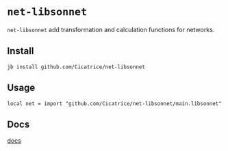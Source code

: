 # `net-libsonnet`

`net-libsonnet` add transformation and calculation functions for networks.

## Install

```console
jb install github.com/Cicatrice/net-libsonnet
```

## Usage

```jsonnet
local net = import "github.com/Cicatrice/net-libsonnet/main.libsonnet"
```

## Docs

[docs](docs/README.md)
